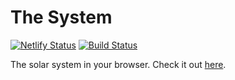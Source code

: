 # The System

[![Netlify Status](https://api.netlify.com/api/v1/badges/245f7f94-8e6e-4beb-bfbb-af9ce9c68105/deploy-status)](https://app.netlify.com/sites/the-system/deploys) [![Build Status](https://travis-ci.org/ryan-rushton/the-system.svg?branch=master)](https://travis-ci.org/ryan-rushton/the-system)

The solar system in your browser. Check it out [here](https://the-system.netlify.com/).
